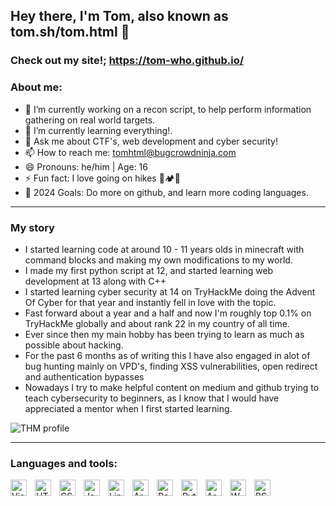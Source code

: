 ## Hey there, I'm Tom, also known as tom.sh/tom.html 👋


### Check out my site!; https://tom-who.github.io/

### About me:

- 🔭 I’m currently working on a recon script, to help perform information gathering on real world targets.
- 🌱 I’m currently learning everything!.
- 💬 Ask me about CTF's, web development and cyber security!
- 📫 How to reach me: tomhtml@bugcrowdninja.com
- 😄 Pronouns: he/him | Age: 16
- ⚡ Fun fact: I love going on hikes 🎒🏕️📸
- 🥅 2024 Goals: Do more on github, and learn more coding languages.

---
### My story

- I started learning code at around 10 - 11 years olds in minecraft with command blocks and making my own modifications to my world.
- I made my first python script at 12, and started learning web development at 13 along with C++
- I started learning cyber security at 14 on TryHackMe doing the Advent Of Cyber for that year and instantly fell in love with the topic.
- Fast forward about a year and a half and now I'm roughly top 0.1% on TryHackMe globally and about rank 22 in my country of all time.
- Ever since then my main hobby has been trying to learn as much as possible about hacking.
- For the past 6 months as of writing this I have also engaged in alot of bug hunting mainly on VPD's, finding XSS vulnerabilities, open redirect and authentication bypasses
- Nowadays I try to make helpful content on medium and github trying to teach cybersecurity to beginners, as I know that I would have appreciated a mentor when I first started learning.

 <img src="https://tryhackme-badges.s3.amazonaws.com/tom.sh.png" alt="THM profile"> 
 
---

### Languages and tools:
<img align="left" alt="Visual Studio Code" width="26px" src="https://cdn.jsdelivr.net/gh/devicons/devicon/icons/vscode/vscode-original.svg" style="padding-right:10px;" />
<img align="left" alt="HTML5" width="26px" src="https://cdn.jsdelivr.net/gh/devicons/devicon/icons/html5/html5-original.svg" style="padding-right:10px;" />
<img align="left" alt="CSS3" width="26px" src="https://cdn.jsdelivr.net/gh/devicons/devicon/icons/css3/css3-original.svg" style="padding-right:10px;" />
<img align="left" alt="JavaScript" width="26px" src="https://cdn.jsdelivr.net/gh/devicons/devicon/icons/javascript/javascript-original.svg" style="padding-right:10px;"/>
<img align="left" alt="Linux" width="26px" src="https://upload.wikimedia.org/wikipedia/commons/thumb/3/35/Tux.svg/506px-Tux.svg.png?20220320193426" style="padding-right:10px;" />
<img align="left" alt="Arch" width="26px" src="https://www.svgrepo.com/show/341619/arch-linux.svg" style="padding-right:10px;" />
<img align="left" alt="Bash" width="26px" src="https://upload.wikimedia.org/wikipedia/commons/thumb/2/20/Bash_Logo_black_and_white_icon_only.svg/210px-Bash_Logo_black_and_white_icon_only.svg.png" style="padding-right:10px;" />
<img align="left" alt="Python" width="26px" src="https://upload.wikimedia.org/wikipedia/commons/thumb/c/c3/Python-logo-notext.svg/1869px-Python-logo-notext.svg.png" style="padding-right:10px;"/>
<img align="left" alt="Arduino" width="26px" src="https://cdn.worldvectorlogo.com/logos/arduino-1.svg" style="padding-right:10px;" />
<img align="left" alt="WS" width="26px" src="https://cdn.icon-icons.com/icons2/1381/PNG/512/wireshark_94067.png" style="padding-right:10px;" />
<img align="left" alt="BS" width="26px" src="https://cdn4.iconfinder.com/data/icons/macaron-1/48/BurpSuite-512.png" style="padding-right:10px;" />
